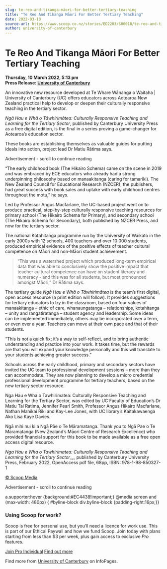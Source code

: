 ```yaml
---
slug: te-reo-and-tikanga-māori-for-better-tertiary-teaching
title: "Te Reo And Tikanga Māori For Better Tertiary Teaching"
date: 2022-03-10
source-url: https://www.scoop.co.nz/stories/ED2203/S00018/te-reo-and-tikanga-maori-for-better-tertiary-teaching.htm
author: university-of-canterbury
---
```

Te Reo And Tikanga Māori For Better Tertiary Teaching
=====================================================

**Thursday, 10 March 2022, 5:13 pm**  
**Press Release: [University of Canterbury](https://info.scoop.co.nz/University_of_Canterbury)**

An innovative new resource developed at Te Whare Wānanga o Waitaha | University of Canterbury (UC) offers educators across Aotearoa New Zealand practical help to develop or deepen their culturally responsive teaching in the tertiary sector.

_Ngā Hau e Whā o Tāwhirimātea: Culturally Responsive Teaching and Learning for the Tertiary Sector_, published by Canterbury University Press as a free digital edition, is the final in a series proving a game-changer for Aotearoa’s education sector.

These books are establishing themselves as valuable guides for putting ideals into action, project lead Dr Matiu Rātima says.

Advertisement - scroll to continue reading





“The early childhood book (The Hikairo Schema) came on the scene in 2019 and was embraced by ECE educators who already had a strong underpinning philosophy based on manaakitanga (caring for tamariki). The New Zealand Council for Educational Research (NZCER), the publishers, had great success with book sales and uptake with early childhood centres throughout the motu,” he says.

Led by Professor Angus Macfarlane, the UC-based project went on to produce practical, step-by-step culturally responsive teaching resources for primary school (The Hikairo Schema for Primary), and secondary school (The Hikairo Schema for Secondary), both published by NZCER Press, and now for the tertiary sector.

The national Kotahitanga programme run by the University of Waikato in the early 2000s with 12 schools, 400 teachers and over 10 000 students, produced empirical evidence of the positive effects of teacher cultural competence on Māori and non-Māori student achievement.

> “This was a watershed project which produced long-term empirical data that was able to conclusively show the positive impact that teacher cultural competence can have on student literacy and numeracy - and this was for all students, but most pronounced amongst Māori,” Dr Rātima says.

The tertiary guide _Ngā Hau e Whā o Tāwhirimātea_ is the team’s first digital, open access resource (a print edition will follow). It provides suggestions for tertiary educators to try in the classroom, based on four values of manaakitanga – ethic of care, whanaungatanga – relationships, kotahitanga – unity and rangatiratanga – student agency and leadership. Some ideas can be implemented immediately, others may be incorporated over a term, or even over a year. Teachers can move at their own pace and that of their students.

“This is not a quick fix; it’s a way to self-reflect, and to bring authentic understanding and practice into your work. It takes time, but the rewards are that you will expand your knowledge personally and this will translate to your students achieving greater success.”

Schools across the early childhood, primary and secondary sectors have invited the UC team to professional development sessions – more than they can accommodate. They are now planning to develop a micro credential professional development programme for tertiary teachers, based on the new tertiary sector resource.

Nga Hau e Wha o Tawhirimatea: Culturally Responsive Teaching and Learning for the Tertiary Sector, was edited by UC Faculty of Education’s Dr Matiu Tai Ratima, Jennifer Pearl Smith, Professor Angus Hikairo Macfarlane, Nathan Mahikai Riki and Kay-Lee Jones, with UC library’s Kaitakawaenga Ako Lisa Kaye Davies.

Ngā mihi nui ki a Ngā Pāe o Te Māramatanga. Thank you to Ngā Pae o Te Māramatanga (New Zealand’s Māori Centre of Research Excellence) who provided financial support for this book to be made available as a free open access digital resource.

_Nga Hau e Wha o Tawhirimatea: Culturally Responsive Teaching and Learning for the Tertiary Sector__,_ published by Canterbury University Press, February 2022, OpenAccess pdf file, 68pp, ISBN: 978-1-98-850327-1

[© Scoop Media](http://www.scoop.co.nz/about/terms.html)  

Advertisement - scroll to continue reading



a.supporter:hover {background:#EC4438!important;} @media screen and (max-width: 480px) { #byline-block div.byline-block {padding-right:16px;}}

### Using Scoop for work?

Scoop is free for personal use, but you’ll need a licence for work use. This is part of our Ethical Paywall and how we fund Scoop. Join today with plans starting from less than $3 per week, plus gain access to exclusive _Pro_ features.  
  
[Join Pro Individual](https://pro.scoop.co.nz/Individual/?from=ProIn24) [Find out more](https://pro.scoop.co.nz/using-scoop-for-work/?from=ProIn24)

Find more from [University of Canterbury](https://info.scoop.co.nz/University_of_Canterbury) on InfoPages.